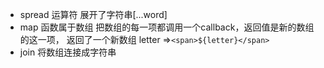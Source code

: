 - spread 运算符 展开了字符串[...word]
- map 函数属于数组 把数组的每一项都调用一个callback，返回值是新的数组的这一项， 返回了一个新数组
    letter =>`<span>${letter}</span>`
- join  将数组连接成字符串